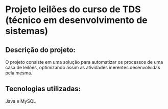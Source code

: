 # Projeto  leilões do curso de TDS (técnico em desenvolvimento de sistemas)

## Descrição do projeto:
O projeto consiste em uma solução para automatizar os processos de uma casa de leilões, optimizando assim as atividades inerentes desenvolvidas pela mesma.

## Tecnologias utilizadas:
Java e MySQL
